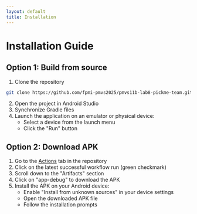 ```yaml
---
layout: default
title: Installation
---
```


# Installation Guide

## Option 1: Build from source
1. Clone the repository
```bash
git clone https://github.com/fpmi-pmvs2025/pmvs11b-lab8-pickme-team.git
```
2. Open the project in Android Studio
3. Synchronize Gradle files
4. Launch the application on an emulator or physical device:
   * Select a device from the launch menu
   * Click the "Run" button

## Option 2: Download APK
1. Go to the [Actions](https://github.com/fpmi-pmvs2025/pmvs11b-lab8-pickme-team/actions) tab in the repository
2. Click on the latest successful workflow run (green checkmark)
3. Scroll down to the "Artifacts" section
4. Click on "app-debug" to download the APK
5. Install the APK on your Android device:
   * Enable "Install from unknown sources" in your device settings
   * Open the downloaded APK file
   * Follow the installation prompts 